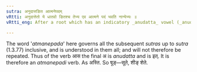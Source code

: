 ```yaml
---
sutra: अनुदात्तङित आत्मनेपदम्
vRtti: अनु्दात्तेतो ये धातवो ङितश्च तेभ्य एव आत्मने पदं भवति नान्येभ्यः ॥
vRtti_eng: After a root which has an indicatory _anudatta_ vowel (_anudattet_) or an indicatory _n_ (_nit_), the affixes are those of the _Atmanepada_.

---
```

The word '_atmanepada_' here governs all the subsequent _sutras_ up to _sutra_ (1.3.77) inclusive, and is understood in them all; and will not therefore be repeated. Thus of the verb आस the final अ is _anudatta_ and is इत्. It is therefore an _atmanepadi_ verb. As अस्ति. So षूङ्—सूते, शीङ् शेते.